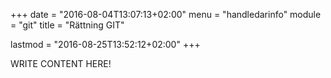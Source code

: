 +++
date = "2016-08-04T13:07:13+02:00"
menu = "handledarinfo"
module = "git"
title = "Rättning GIT"

lastmod = "2016-08-25T13:52:12+02:00"
+++

WRITE CONTENT HERE!

